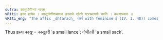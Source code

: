```yaml
---
sutra: कासूगोणीभ्यां ष्टरच्
vRtti: हृस्व इत्येव । कासूगोणीशब्दाभ्यां हृस्वत्वे द्योत्ये ष्टरच्प्रत्ययो भवति । कस्यापवादः ॥
vRtti_eng: "The affix _shtarach_ (तर꣡ with feminine इ꣡ (IV. 1. 40)) comes in expressing diminutive, after the words _kasu_ and _goni_."
---
```

Thus हृस्वा कासूः = कासूतरी 'a small lance'; गोणीतरी 'a small sack'.
